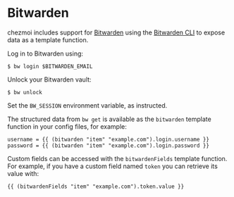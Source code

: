 # Bitwarden

chezmoi includes support for [Bitwarden](https://bitwarden.com/) using the
[Bitwarden CLI](https://bitwarden.com/help/cli) to expose data as a template
function.

Log in to Bitwarden using:

```console
$ bw login $BITWARDEN_EMAIL
```

Unlock your Bitwarden vault:

```console
$ bw unlock
```

Set the `BW_SESSION` environment variable, as instructed.

The structured data from `bw get` is available as the `bitwarden` template
function in your config files, for example:

```
username = {{ (bitwarden "item" "example.com").login.username }}
password = {{ (bitwarden "item" "example.com").login.password }}
```

Custom fields can be accessed with the `bitwardenFields` template function. For
example, if you have a custom field named `token` you can retrieve its value
with:

```
{{ (bitwardenFields "item" "example.com").token.value }}
```
